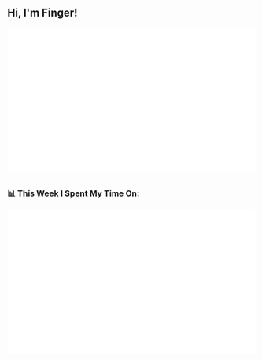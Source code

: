 <h2> Hi, I'm Finger!</h2>

<img align="right" src="https://raw.githubusercontent.com/spianmo/github-stats/master/generated/overview.svg#gh-light-mode-only">

<!-- <img align="right" height="160em" src="https://github-readme-stats-eight-theta.vercel.app/api/top-langs/?username=spianmo&layout=compact&langs_count=8&theme=algolia"/>	 -->
	
```go
package main

type Me struct {
	Name   string
	Job    string
	Code   string
	Skills string
}

func main() {
	me := &Me{
		Name:   "Finger",
		Job:    "Client-side Engineer",
		Code:   "Java, Kotlin, C#, Rust and C++ and Others",
		Skills: "Android, Security, Cross-platform client, NLP, CV, ASR ^o^",
	}
	_ = me
}
```


<h3>📊 This Week I Spent My Time On:</h3>
<img align='right' src="https://raw.githubusercontent.com/spianmo/github-stats/master/generated/languages.svg#gh-light-mode-only">

<!--START_SECTION:waka-->

```txt
Kotlin                 10 hrs 55 mins  ███████████░░░░░░░░░░░░░░   44.38 %
C++                    4 hrs 34 mins   ████▓░░░░░░░░░░░░░░░░░░░░   18.57 %
Java                   4 hrs 5 mins    ████░░░░░░░░░░░░░░░░░░░░░   16.64 %
Python                 2 hrs 9 mins    ██▒░░░░░░░░░░░░░░░░░░░░░░   08.79 %
ObjectiveC             1 hr 19 mins    █▒░░░░░░░░░░░░░░░░░░░░░░░   05.40 %
```

<!--END_SECTION:waka-->
